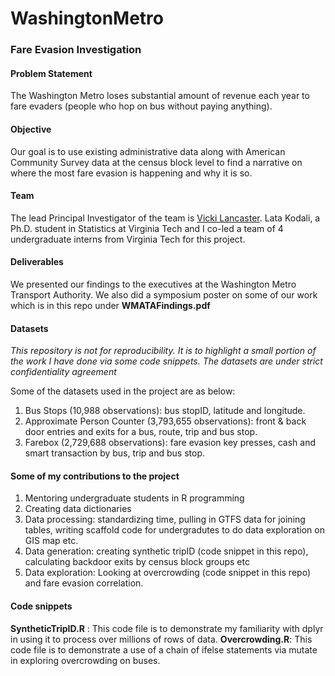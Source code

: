 # WashingtonMetro
### Fare Evasion Investigation

#### Problem Statement
The Washington Metro loses substantial amount of revenue each year to fare evaders (people who hop on bus without paying anything).

#### Objective
Our goal is to use existing administrative data along with American Community Survey data at the census block level to find a narrative on where the most fare evasion is happening and why it is so.

#### Team
The lead Principal Investigator of the team is [Vicki Lancaster](https://www.bi.vt.edu/faculty/Vicki-Lancaster). Lata Kodali, a Ph.D. student in Statistics at Virginia Tech and I co-led a team of 4 undergraduate interns from Virginia Tech for this project.

#### Deliverables
We presented our findings to the executives at the Washington Metro Transport Authority. We also did a symposium poster on some of our work which is in this repo under **WMATAFindings.pdf**

#### Datasets
*This repository is not for reproducibility. It is to highlight a small portion of the work I have done via some code snippets. The datasets are under strict confidentiality agreement*

Some of the datasets used in the project are as below:
1. Bus Stops (10,988 observations): bus stopID, latitude and longitude.
2. Approximate Person Counter (3,793,655 observations): front & back door entries and exits for a bus, route, trip and bus stop.
3. Farebox (2,729,688 observations): fare evasion key presses, cash and smart transaction by bus, trip and bus stop.

#### Some of my contributions to the project

1. Mentoring undergraduate students in R programming
2. Creating data dictionaries
3. Data processing: standardizing time, pulling in GTFS data for joining tables, writing scaffold code for undergradutes to do data exploration on GIS map etc.
4. Data generation: creating synthetic tripID (code snippet in this repo), calculating backdoor exits by census block groups etc
5. Data exploration: Looking at overcrowding (code snippet in this repo) and fare evasion correlation. 

#### Code snippets

**SyntheticTripID.R** : This code file is to demonstrate my familiarity with dplyr in using it to process over millions of rows of data.
**Overcrowding.R**: This code file is to demonstrate a use of a chain of ifelse statements via mutate in exploring overcrowding on buses.


